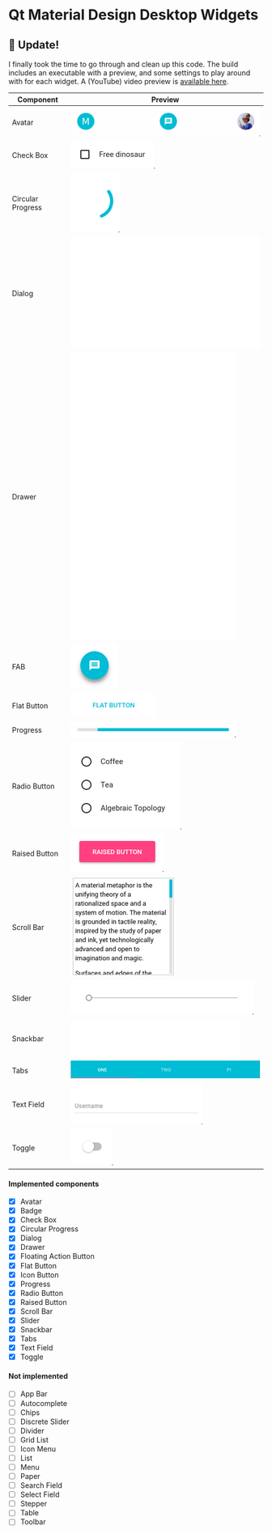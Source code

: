 # Qt Material Design Desktop Widgets

## :hatched_chick: Update!

I finally took the time to go through and clean up this code. The build includes an executable with a preview, and some settings to play around with for each widget. A (YouTube) video preview is [available here](http://www.youtube.com/watch?v=21UMeNVBPU4).

| Component         | Preview                                          |               
| ----------------- | ------------------------------------------------ | 
| Avatar            | ![Avatar](gifs/avatar.gif)                       | 
| Check Box         | ![Check Box](gifs/checkbox.gif)                  | 
| Circular Progress | ![Circular Progressj](gifs/circularprogress.gif) | 
| Dialog            | ![Dialog](gifs/dialog.gif)                       | 
| Drawer            | ![Drawer](gifs/drawer.gif)                       | 
| FAB               | ![FAB](gifs/fab.gif)                             | 
| Flat Button       | ![Flat Button](gifs/flatbutton.gif)              | 
| Progress          | ![Progress](gifs/progress.gif)                   | 
| Radio Button      | ![Radio Button](gifs/radiobutton.gif)            | 
| Raised Button     | ![Raised Button](gifs/raisedbutton.gif)          | 
| Scroll Bar        | ![Scroll Bar](gifs/scrollbar.gif)                | 
| Slider            | ![Slider](gifs/slider.gif)                       | 
| Snackbar          | ![Snackbar](gifs/snackbar.gif)                   | 
| Tabs              | ![Tabs](gifs/tabs.gif)                           | 
| Text Field        | ![Text Field](gifs/textfield.gif)                | 
| Toggle            | ![checkbox](gifs/toggle.gif)                     | 

#### Implemented components

- [x] Avatar
- [x] Badge
- [x] Check Box
- [x] Circular Progress
- [x] Dialog
- [x] Drawer
- [x] Floating Action Button
- [x] Flat Button
- [x] Icon Button
- [x] Progress
- [x] Radio Button
- [x] Raised Button
- [x] Scroll Bar
- [x] Slider
- [x] Snackbar
- [x] Tabs
- [x] Text Field
- [x] Toggle

#### Not implemented 

- [ ] App Bar
- [ ] Autocomplete
- [ ] Chips
- [ ] Discrete Slider
- [ ] Divider
- [ ] Grid List
- [ ] Icon Menu
- [ ] List
- [ ] Menu
- [ ] Paper
- [ ] Search Field
- [ ] Select Field
- [ ] Stepper
- [ ] Table
- [ ] Toolbar
